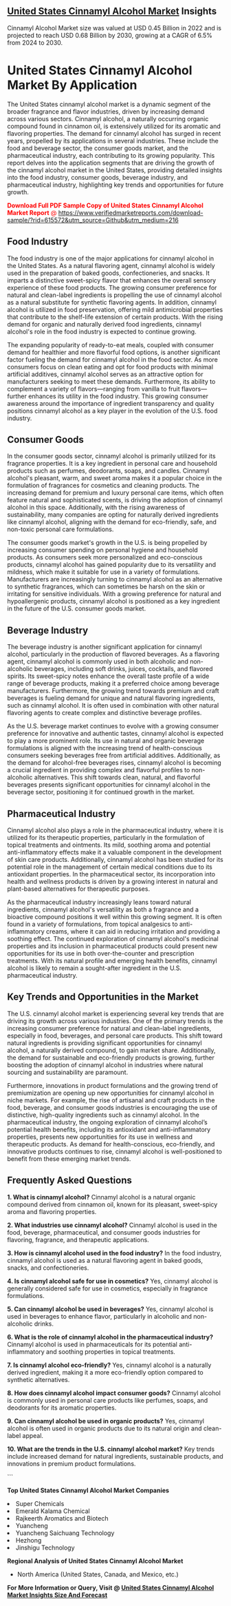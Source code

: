 <h2><a href="https://www.verifiedmarketreports.com/download-sample/?rid=615572&amp;utm_source=Github&amp;utm_medium=216" target="_blank">United States Cinnamyl Alcohol Market</a> Insights</h2><p>Cinnamyl Alcohol Market size was valued at USD 0.45 Billion in 2022 and is projected to reach USD 0.68 Billion by 2030, growing at a CAGR of 6.5% from 2024 to 2030.</p><p><h1>United States Cinnamyl Alcohol Market By Application</h1><p>The United States cinnamyl alcohol market is a dynamic segment of the broader fragrance and flavor industries, driven by increasing demand across various sectors. Cinnamyl alcohol, a naturally occurring organic compound found in cinnamon oil, is extensively utilized for its aromatic and flavoring properties. The demand for cinnamyl alcohol has surged in recent years, propelled by its applications in several industries. These include the food and beverage sector, the consumer goods market, and the pharmaceutical industry, each contributing to its growing popularity. This report delves into the application segments that are driving the growth of the cinnamyl alcohol market in the United States, providing detailed insights into the food industry, consumer goods, beverage industry, and pharmaceutical industry, highlighting key trends and opportunities for future growth. <p><span class=""><span style="color: #ff0000;"><strong>Download Full PDF Sample Copy of United States Cinnamyl Alcohol Market Report</strong> @ </span><a href="https://www.verifiedmarketreports.com/download-sample/?rid=615572&amp;utm_source=Github&amp;utm_medium=216" target="_blank">https://www.verifiedmarketreports.com/download-sample/?rid=615572&amp;utm_source=Github&amp;utm_medium=216</a></span></p></p><h2>Food Industry</h2><p>The food industry is one of the major applications for cinnamyl alcohol in the United States. As a natural flavoring agent, cinnamyl alcohol is widely used in the preparation of baked goods, confectioneries, and snacks. It imparts a distinctive sweet-spicy flavor that enhances the overall sensory experience of these food products. The growing consumer preference for natural and clean-label ingredients is propelling the use of cinnamyl alcohol as a natural substitute for synthetic flavoring agents. In addition, cinnamyl alcohol is utilized in food preservation, offering mild antimicrobial properties that contribute to the shelf-life extension of certain products. With the rising demand for organic and naturally derived food ingredients, cinnamyl alcohol's role in the food industry is expected to continue growing.<p>The expanding popularity of ready-to-eat meals, coupled with consumer demand for healthier and more flavorful food options, is another significant factor fueling the demand for cinnamyl alcohol in the food sector. As more consumers focus on clean eating and opt for food products with minimal artificial additives, cinnamyl alcohol serves as an attractive option for manufacturers seeking to meet these demands. Furthermore, its ability to complement a variety of flavors—ranging from vanilla to fruit flavors—further enhances its utility in the food industry. This growing consumer awareness around the importance of ingredient transparency and quality positions cinnamyl alcohol as a key player in the evolution of the U.S. food industry.<h2>Consumer Goods</h2><p>In the consumer goods sector, cinnamyl alcohol is primarily utilized for its fragrance properties. It is a key ingredient in personal care and household products such as perfumes, deodorants, soaps, and candles. Cinnamyl alcohol's pleasant, warm, and sweet aroma makes it a popular choice in the formulation of fragrances for cosmetics and cleaning products. The increasing demand for premium and luxury personal care items, which often feature natural and sophisticated scents, is driving the adoption of cinnamyl alcohol in this space. Additionally, with the rising awareness of sustainability, many companies are opting for naturally derived ingredients like cinnamyl alcohol, aligning with the demand for eco-friendly, safe, and non-toxic personal care formulations.<p>The consumer goods market's growth in the U.S. is being propelled by increasing consumer spending on personal hygiene and household products. As consumers seek more personalized and eco-conscious products, cinnamyl alcohol has gained popularity due to its versatility and mildness, which make it suitable for use in a variety of formulations. Manufacturers are increasingly turning to cinnamyl alcohol as an alternative to synthetic fragrances, which can sometimes be harsh on the skin or irritating for sensitive individuals. With a growing preference for natural and hypoallergenic products, cinnamyl alcohol is positioned as a key ingredient in the future of the U.S. consumer goods market.<h2>Beverage Industry</h2><p>The beverage industry is another significant application for cinnamyl alcohol, particularly in the production of flavored beverages. As a flavoring agent, cinnamyl alcohol is commonly used in both alcoholic and non-alcoholic beverages, including soft drinks, juices, cocktails, and flavored spirits. Its sweet-spicy notes enhance the overall taste profile of a wide range of beverage products, making it a preferred choice among beverage manufacturers. Furthermore, the growing trend towards premium and craft beverages is fueling demand for unique and natural flavoring ingredients, such as cinnamyl alcohol. It is often used in combination with other natural flavoring agents to create complex and distinctive beverage profiles.<p>As the U.S. beverage market continues to evolve with a growing consumer preference for innovative and authentic tastes, cinnamyl alcohol is expected to play a more prominent role. Its use in natural and organic beverage formulations is aligned with the increasing trend of health-conscious consumers seeking beverages free from artificial additives. Additionally, as the demand for alcohol-free beverages rises, cinnamyl alcohol is becoming a crucial ingredient in providing complex and flavorful profiles to non-alcoholic alternatives. This shift towards clean, natural, and flavorful beverages presents significant opportunities for cinnamyl alcohol in the beverage sector, positioning it for continued growth in the market.<h2>Pharmaceutical Industry</h2><p>Cinnamyl alcohol also plays a role in the pharmaceutical industry, where it is utilized for its therapeutic properties, particularly in the formulation of topical treatments and ointments. Its mild, soothing aroma and potential anti-inflammatory effects make it a valuable component in the development of skin care products. Additionally, cinnamyl alcohol has been studied for its potential role in the management of certain medical conditions due to its antioxidant properties. In the pharmaceutical sector, its incorporation into health and wellness products is driven by a growing interest in natural and plant-based alternatives for therapeutic purposes.<p>As the pharmaceutical industry increasingly leans toward natural ingredients, cinnamyl alcohol's versatility as both a fragrance and a bioactive compound positions it well within this growing segment. It is often found in a variety of formulations, from topical analgesics to anti-inflammatory creams, where it can aid in reducing irritation and providing a soothing effect. The continued exploration of cinnamyl alcohol's medicinal properties and its inclusion in pharmaceutical products could present new opportunities for its use in both over-the-counter and prescription treatments. With its natural profile and emerging health benefits, cinnamyl alcohol is likely to remain a sought-after ingredient in the U.S. pharmaceutical industry.<h2>Key Trends and Opportunities in the Market</h2><p>The U.S. cinnamyl alcohol market is experiencing several key trends that are driving its growth across various industries. One of the primary trends is the increasing consumer preference for natural and clean-label ingredients, especially in food, beverages, and personal care products. This shift toward natural ingredients is providing significant opportunities for cinnamyl alcohol, a naturally derived compound, to gain market share. Additionally, the demand for sustainable and eco-friendly products is growing, further boosting the adoption of cinnamyl alcohol in industries where natural sourcing and sustainability are paramount.<p>Furthermore, innovations in product formulations and the growing trend of premiumization are opening up new opportunities for cinnamyl alcohol in niche markets. For example, the rise of artisanal and craft products in the food, beverage, and consumer goods industries is encouraging the use of distinctive, high-quality ingredients such as cinnamyl alcohol. In the pharmaceutical industry, the ongoing exploration of cinnamyl alcohol’s potential health benefits, including its antioxidant and anti-inflammatory properties, presents new opportunities for its use in wellness and therapeutic products. As demand for health-conscious, eco-friendly, and innovative products continues to rise, cinnamyl alcohol is well-positioned to benefit from these emerging market trends.<h2>Frequently Asked Questions</h2><p><strong>1. What is cinnamyl alcohol?</strong> Cinnamyl alcohol is a natural organic compound derived from cinnamon oil, known for its pleasant, sweet-spicy aroma and flavoring properties.</p><p><strong>2. What industries use cinnamyl alcohol?</strong> Cinnamyl alcohol is used in the food, beverage, pharmaceutical, and consumer goods industries for flavoring, fragrance, and therapeutic applications.</p><p><strong>3. How is cinnamyl alcohol used in the food industry?</strong> In the food industry, cinnamyl alcohol is used as a natural flavoring agent in baked goods, snacks, and confectioneries.</p><p><strong>4. Is cinnamyl alcohol safe for use in cosmetics?</strong> Yes, cinnamyl alcohol is generally considered safe for use in cosmetics, especially in fragrance formulations.</p><p><strong>5. Can cinnamyl alcohol be used in beverages?</strong> Yes, cinnamyl alcohol is used in beverages to enhance flavor, particularly in alcoholic and non-alcoholic drinks.</p><p><strong>6. What is the role of cinnamyl alcohol in the pharmaceutical industry?</strong> Cinnamyl alcohol is used in pharmaceuticals for its potential anti-inflammatory and soothing properties in topical treatments.</p><p><strong>7. Is cinnamyl alcohol eco-friendly?</strong> Yes, cinnamyl alcohol is a naturally derived ingredient, making it a more eco-friendly option compared to synthetic alternatives.</p><p><strong>8. How does cinnamyl alcohol impact consumer goods?</strong> Cinnamyl alcohol is commonly used in personal care products like perfumes, soaps, and deodorants for its aromatic properties.</p><p><strong>9. Can cinnamyl alcohol be used in organic products?</strong> Yes, cinnamyl alcohol is often used in organic products due to its natural origin and clean-label appeal.</p><p><strong>10. What are the trends in the U.S. cinnamyl alcohol market?</strong> Key trends include increased demand for natural ingredients, sustainable products, and innovations in premium product formulations.</p>```</p><p><strong>Top United States Cinnamyl Alcohol Market Companies</strong></p><div data-test-id=""><p><li>Super Chemicals</li><li> Emerald Kalama Chemical</li><li> Rajkeerth Aromatics and Biotech</li><li> Yuancheng</li><li> Yuancheng Saichuang Technology</li><li> Hezhong</li><li> Jinshigu Technology</li></p><div><strong>Regional Analysis of&nbsp;United States Cinnamyl Alcohol Market</strong></div><ul><li dir="ltr"><p dir="ltr">North America&nbsp;(United States, Canada, and Mexico, etc.)</p></li></ul><p><strong>For More Information or Query, Visit @&nbsp;</strong><strong><a href="https://www.verifiedmarketreports.com/product/cinnamyl-alcohol-market/?utm_source=Github&amp;utm_medium=216" target="_blank">United States Cinnamyl Alcohol Market Insights Size And Forecast</a></strong></p></div>

